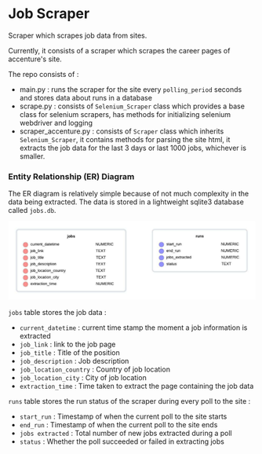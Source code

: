 # Job Scraper

Scraper which scrapes job data from sites.

Currently, it consists of a scraper which scrapes the career pages of accenture's site.

The repo consists of :

* main.py : runs the scraper for the site every `polling_period` seconds and stores data about runs in a database
* scrape.py : consists of `Selenium_Scraper` class which provides a base class for selenium scrapers, has methods for initializing selenium webdriver and logging
* scraper_accenture.py : consists of `Scraper` class which inherits `Selenium_Scraper`, it contains methods for parsing the site html, it extracts the job data for the last 3 days or last 1000 jobs, whichever is smaller.

### Entity Relationship (ER) Diagram

The ER diagram is relatively simple because of not much complexity in the data being extracted. The data is stored in a lightweight sqlite3 database called `jobs.db`.

![](assets/ERD.jpeg)

`jobs` table stores the job data :

* `current_datetime` : current time stamp the moment a job information is extracted
* `job_link` : link to the job page
* `job_title` : Title of the position
* `job_description` : Job description
* `job_location_country` : Country of job location
* `job_location_city` : City of job location
* `extraction_time` : Time taken to extract the page containing the job data

`runs` table stores the run status of the scraper during every poll to the site :

* `start_run` : Timestamp of when the current poll to the site starts
* `end_run` : Timestamp of when the current poll to the site ends
* `jobs extracted` : Total number of new jobs extracted during a poll
* `status` : Whether the poll succeeded or failed in extracting jobs
